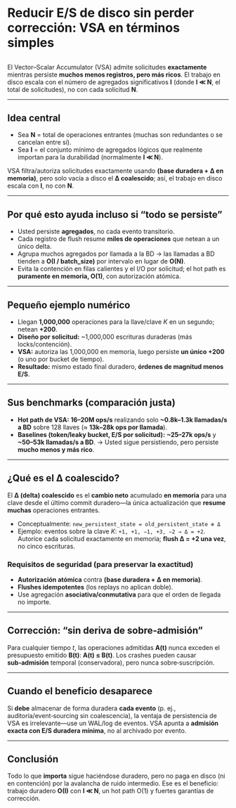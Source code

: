 # Reducir E/S de disco sin perder corrección: VSA en términos simples

##

El Vector–Scalar Accumulator (VSA) admite solicitudes **exactamente** mientras persiste **muchos menos registros, pero más ricos**. El trabajo en disco escala con el número de agregados significativos **I** (donde **I ≪ N**, el total de solicitudes), no con cada solicitud **N**.

---

## Idea central

* Sea **N** = total de operaciones entrantes (muchas son redundantes o se cancelan entre sí).
* Sea **I** = el conjunto mínimo de agregados lógicos que realmente importan para la durabilidad (normalmente **I ≪ N**).

VSA filtra/autoriza solicitudes exactamente usando **(base duradera + Δ en memoria)**, pero solo vacía a disco el **Δ coalescido**; así, el trabajo en disco escala con **I**, no con **N**.

---

## Por qué esto ayuda incluso si “todo se persiste”

* Usted persiste **agregados**, no cada evento transitorio.
* Cada registro de flush resume **miles de operaciones** que netean a un único delta.
* Agrupa muchos agregados por llamada a la BD → las llamadas a BD tienden a **O(I / batch_size)** por intervalo en lugar de **O(N)**.
* Evita la contención en filas calientes y el I/O por solicitud; el hot path es **puramente en memoria, O(1)**, con autorización atómica.

---

## Pequeño ejemplo numérico

* Llegan **1,000,000** operaciones para la llave/clave *K* en un segundo; netean **+200**.
* **Diseño por solicitud:** ~1,000,000 escrituras duraderas (más locks/contención).
* **VSA:** autoriza las 1,000,000 en memoria, luego persiste **un único +200** (o uno por bucket de tiempo).
* **Resultado:** mismo estado final duradero, **órdenes de magnitud menos E/S**.

---

## Sus benchmarks (comparación justa)

* **Hot path de VSA:** **16–20M ops/s** realizando solo **~0.8k–1.3k llamadas/s a BD** sobre 128 llaves (≈ **13k–28k ops por llamada**).
* **Baselines (token/leaky bucket, E/S por solicitud):** **~25–27k ops/s** y **~50–53k llamadas/s a BD**.
  → Usted sigue persistiendo, pero persiste **mucho menos y más rico**.

---

## ¿Qué es el **Δ coalescido**?

El **Δ (delta) coalescido** es el **cambio neto** acumulado **en memoria** para una clave desde el último commit duradero—la única actualización que **resume muchas** operaciones entrantes.

* Conceptualmente:
  `new_persistent_state = old_persistent_state ⊕ Δ`
* Ejemplo: eventos sobre la clave *K*: `+1, +1, −1, +3, −2 → Δ = +2`.
  Autorice cada solicitud exactamente en memoria; **flush Δ = +2 una vez**, no cinco escrituras.

### Requisitos de seguridad (para preservar la exactitud)

* **Autorización atómica** contra **(base duradera + Δ en memoria)**.
* **Flushes idempotentes** (los replays no aplican doble).
* Use agregación **asociativa/conmutativa** para que el orden de llegada no importe.

---

## Corrección: “sin deriva de sobre‑admisión”

Para cualquier tiempo *t*, las operaciones admitidas **A(t)** nunca exceden el presupuesto emitido **B(t)**:
**A(t) ≤ B(t)**.
Los crashes pueden causar **sub‑admisión** temporal (conservadora), pero nunca sobre‑suscripción.

---

## Cuando el beneficio desaparece

Si **debe** almacenar de forma duradera **cada evento** (p. ej., auditoría/event‑sourcing sin coalescencia), la ventaja de persistencia de VSA es irrelevante—use un WAL/log de eventos. VSA apunta a **admisión exacta con E/S duradera mínima**, no al archivado por evento.

---

## Conclusión

Todo lo que **importa** sigue haciéndose duradero, pero no paga en disco (ni en contención) por la avalancha de ruido intermedio. Ese es el beneficio: trabajo duradero **O(I)** con **I ≪ N**, un hot path O(1) y fuertes garantías de corrección.